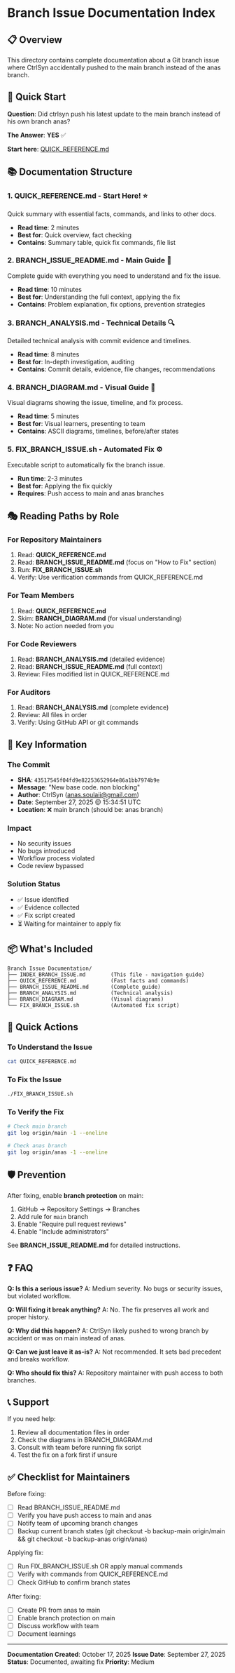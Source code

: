 # Branch Issue Documentation Index

## 📋 Overview
This directory contains complete documentation about a Git branch issue where CtrlSyn accidentally pushed to the main branch instead of the anas branch.

## 🎯 Quick Start

**Question**: Did ctrlsyn push his latest update to the main branch instead of his own branch anas?

**The Answer**: **YES** ✅

**Start here**: [QUICK_REFERENCE.md](QUICK_REFERENCE.md)

## 📚 Documentation Structure

### 1. **QUICK_REFERENCE.md** - Start Here! ⭐
Quick summary with essential facts, commands, and links to other docs.
- **Read time**: 2 minutes
- **Best for**: Quick overview, fact checking
- **Contains**: Summary table, quick fix commands, file list

### 2. **BRANCH_ISSUE_README.md** - Main Guide 📖
Complete guide with everything you need to understand and fix the issue.
- **Read time**: 10 minutes
- **Best for**: Understanding the full context, applying the fix
- **Contains**: Problem explanation, fix options, prevention strategies

### 3. **BRANCH_ANALYSIS.md** - Technical Details 🔍
Detailed technical analysis with commit evidence and timelines.
- **Read time**: 8 minutes
- **Best for**: In-depth investigation, auditing
- **Contains**: Commit details, evidence, file changes, recommendations

### 4. **BRANCH_DIAGRAM.md** - Visual Guide 🎨
Visual diagrams showing the issue, timeline, and fix process.
- **Read time**: 5 minutes
- **Best for**: Visual learners, presenting to team
- **Contains**: ASCII diagrams, timelines, before/after states

### 5. **FIX_BRANCH_ISSUE.sh** - Automated Fix ⚙️
Executable script to automatically fix the branch issue.
- **Run time**: 2-3 minutes
- **Best for**: Applying the fix quickly
- **Requires**: Push access to main and anas branches

## 🎭 Reading Paths by Role

### For Repository Maintainers
1. Read: **QUICK_REFERENCE.md**
2. Read: **BRANCH_ISSUE_README.md** (focus on "How to Fix" section)
3. Run: **FIX_BRANCH_ISSUE.sh**
4. Verify: Use verification commands from QUICK_REFERENCE.md

### For Team Members
1. Read: **QUICK_REFERENCE.md**
2. Skim: **BRANCH_DIAGRAM.md** (for visual understanding)
3. Note: No action needed from you

### For Code Reviewers
1. Read: **BRANCH_ANALYSIS.md** (detailed evidence)
2. Read: **BRANCH_ISSUE_README.md** (full context)
3. Review: Files modified list in QUICK_REFERENCE.md

### For Auditors
1. Read: **BRANCH_ANALYSIS.md** (complete evidence)
2. Review: All files in order
3. Verify: Using GitHub API or git commands

## 🔑 Key Information

### The Commit
- **SHA**: `43517545f04fd9e82253652964e86a1bb7974b9e`
- **Message**: "New base code. non blocking"
- **Author**: CtrlSyn (anas.soulaii@gmail.com)
- **Date**: September 27, 2025 @ 15:34:51 UTC
- **Location**: ❌ main branch (should be: anas branch)

### Impact
- No security issues
- No bugs introduced
- Workflow process violated
- Code review bypassed

### Solution Status
- ✅ Issue identified
- ✅ Evidence collected
- ✅ Fix script created
- ⏳ Waiting for maintainer to apply fix

## 📦 What's Included

```text
Branch Issue Documentation/
├── INDEX_BRANCH_ISSUE.md        (This file - navigation guide)
├── QUICK_REFERENCE.md           (Fast facts and commands)
├── BRANCH_ISSUE_README.md       (Complete guide)
├── BRANCH_ANALYSIS.md           (Technical analysis)
├── BRANCH_DIAGRAM.md            (Visual diagrams)
└── FIX_BRANCH_ISSUE.sh          (Automated fix script)
```

## 🚀 Quick Actions

### To Understand the Issue
```bash
cat QUICK_REFERENCE.md
```

### To Fix the Issue
```bash
./FIX_BRANCH_ISSUE.sh
```

### To Verify the Fix
```bash
# Check main branch
git log origin/main -1 --oneline

# Check anas branch
git log origin/anas -1 --oneline
```

## 🛡️ Prevention

After fixing, enable **branch protection** on main:
1. GitHub → Repository Settings → Branches
2. Add rule for `main` branch
3. Enable "Require pull request reviews"
4. Enable "Include administrators"

See **BRANCH_ISSUE_README.md** for detailed instructions.

## ❓ FAQ

**Q: Is this a serious issue?**
A: Medium severity. No bugs or security issues, but violated workflow.

**Q: Will fixing it break anything?**
A: No. The fix preserves all work and proper history.

**Q: Why did this happen?**
A: CtrlSyn likely pushed to wrong branch by accident or was on main instead of anas.

**Q: Can we just leave it as-is?**
A: Not recommended. It sets bad precedent and breaks workflow.

**Q: Who should fix this?**
A: Repository maintainer with push access to both branches.

## 📞 Support

If you need help:
1. Review all documentation files in order
2. Check the diagrams in BRANCH_DIAGRAM.md
3. Consult with team before running fix script
4. Test the fix on a fork first if unsure

## ✅ Checklist for Maintainers

Before fixing:
- [ ] Read BRANCH_ISSUE_README.md
- [ ] Verify you have push access to main and anas
- [ ] Notify team of upcoming branch changes
- [ ] Backup current branch states (git checkout -b backup-main origin/main && git checkout -b backup-anas origin/anas)

Applying fix:
- [ ] Run FIX_BRANCH_ISSUE.sh OR apply manual commands
- [ ] Verify with commands from QUICK_REFERENCE.md
- [ ] Check GitHub to confirm branch states

After fixing:
- [ ] Create PR from anas to main
- [ ] Enable branch protection on main
- [ ] Discuss workflow with team
- [ ] Document learnings

---

**Documentation Created**: October 17, 2025
**Issue Date**: September 27, 2025
**Status**: Documented, awaiting fix
**Priority**: Medium
